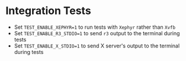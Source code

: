# Integration Tests

* Set `TEST_ENABLE_XEPHYR=1` to run tests with `Xephyr` rather than `Xvfb`
* Set `TEST_ENABLE_R3_STDIO=1` to send `r3` output to the terminal during tests
* Set `TEST_ENABLE_X_STDIO=1` to send X server's output to the terminal during tests
